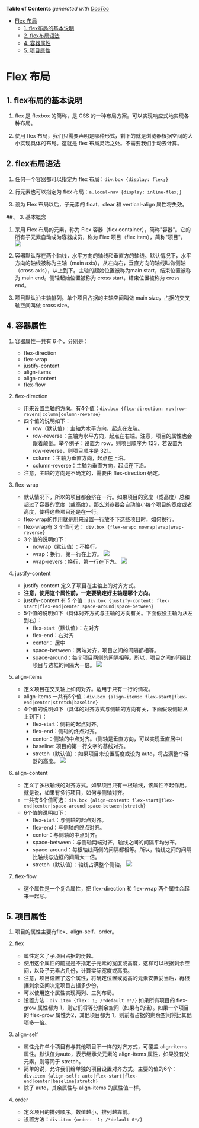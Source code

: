 <!-- START doctoc generated TOC please keep comment here to allow auto update -->
<!-- DON'T EDIT THIS SECTION, INSTEAD RE-RUN doctoc TO UPDATE -->
**Table of Contents**  *generated with [DocToc](https://github.com/thlorenz/doctoc)*

- [Flex 布局](#flex-%E5%B8%83%E5%B1%80)
  - [1. flex布局的基本说明](#1-flex%E5%B8%83%E5%B1%80%E7%9A%84%E5%9F%BA%E6%9C%AC%E8%AF%B4%E6%98%8E)
  - [2. flex布局语法](#2-flex%E5%B8%83%E5%B1%80%E8%AF%AD%E6%B3%95)
  - [4. 容器属性](#4-%E5%AE%B9%E5%99%A8%E5%B1%9E%E6%80%A7)
  - [5. 项目属性](#5-%E9%A1%B9%E7%9B%AE%E5%B1%9E%E6%80%A7)

<!-- END doctoc generated TOC please keep comment here to allow auto update -->

# Flex 布局

## 1. flex布局的基本说明

1. flex 是 flexbox 的简称，是 CSS 的一种布局方案。可以实现响应式地实现各种布局。

2. 使用 flex 布局，我们只需要声明是哪种形式，剩下的就是浏览器根据空间的大小实现具体的布局。这就是 flex 布局灵活之处。不需要我们手动去计算。

## 2. flex布局语法

1. 任何一个容器都可以指定为 flex 布局：`div.box {display: flex;}`

2. 行元素也可以指定为 flex 布局：`a.local-nav {display: inline-flex;}`

3. 设为 Flex 布局以后，子元素的 float、clear 和 vertical-align 属性将失效。

##、 3. 基本概念

1. 采用 Flex 布局的元素，称为 Flex 容器（flex container），简称"容器"。它的所有子元素自动成为容器成员，称为 Flex 项目（flex item），简称"项目"。  
![](img/flex布局说明.png)  

2. 容器默认存在两个轴线，水平方向的轴线和垂直方的轴线。默认情况下，水平方向的轴线被称为主轴（main axis），从左向右，垂直方向的轴线叫做侧轴（cross axis），从上到下。主轴的起始位置被称为main start，结束位置被称为 main end。侧轴起始位置被称为 cross start，结束位置被称为 cross end。

3. 项目默认沿主轴排列。单个项目占据的主轴空间叫做 main size，占据的交叉轴空间叫做 cross size。

## 4. 容器属性
1. 容器属性一共有 6 个，分别是：
   - flex-direction
   - flex-wrap
   - justify-content
   - align-items
   - align-content
   - flex-flow
   
2. flex-direction
   - 用来设置主轴的方向。有4个值：`div.box {flex-direction: row|row-revers|column|column-reverse}`
   - 四个值的说明如下：
     - row（默认值）：主轴为水平方向，起点在左端。
     - row-reverse：主轴为水平方向，起点在右端。注意，项目的属性也会跟着颠倒。举个例子：设置为 row，则项目顺序为 123，若设置为 row-reverse，则项目顺序是 321。
     - column：主轴为垂直方向，起点在上沿。
     - column-reverse：主轴为垂直方向，起点在下沿。
   - 注意，主轴的方向是不确定的，需要由 flex-direction 确定。
   
3. flex-wrap
   - 默认情况下，所以的项目都会挤在一行。如果项目的宽度（或高度）总和超过了容器的宽度（或高度），那么浏览器会自动缩小每个项目的宽度或者高度，使得这些项目还是在一行。
   - flex-wrap的作用就是用来设置一行放不下这些项目时，如何换行。
   - flex-wrap有 3 个值可选： `div.box {flex-wrap: nowrap|wrap|wrap-reverse}`
   - 3个值的说明如下：
     - nowrap（默认值）：不换行。
     - wrap：换行，第一行在上方。
     ![](img/wrap.jpg)
     - wrap-revers：换行，第一行在下方。
     ![](img/wrap-reverse.jpg)
     
4. justify-content
   - justify-content 定义了项目在主轴上的对齐方式。
   - **注意，使用这个属性前，一定要确定好主轴是哪个方向。**
   - justify-content 有 5 个值：`div.box {justify-content: flex-start|flex-end|center|space-around|space-between}`
   - 5个值的说明如下（具体对齐方式与主轴的方向有关。下面假设主轴为从左到右）：
     - flex-start（默认值）：左对齐
     - flex-end：右对齐
     - center： 居中
     - space-between：两端对齐，项目之间的间隔都相等。
     - space-around：每个项目两侧的间隔相等。所以，项目之间的间隔比项目与边框的间隔大一倍。
   ![](img/justify-content.png)
   
5. align-items
   - 定义项目在交叉轴上如何对齐。适用于只有一行的情况。
   - align-items 一共有5个值：`div.box {align-items: flex-start|flex-end|center|stretch|baseline}`
   - 4个值的说明如下（具体的对齐方式与侧轴的方向有关，下面假设侧轴从上到下）：
     - flex-start：侧轴的起点对齐。
     - flex-end：侧轴的终点对齐。
     - center：侧轴的中点对齐。（侧轴是垂直方向，可以实现垂直居中）
     - baseline: 项目的第一行文字的基线对齐。
     - stretch（默认值）：如果项目未设置高度或设为 auto，将占满整个容器的高度。
   ![](img/align-items.png)
   
6. align-content
   - 定义了多根轴线的对齐方式。如果项目只有一根轴线，该属性不起作用。就是说，如果有多行项目，如何与侧轴对齐。
   - 一共有6个值可选：`div.box {align-content: flex-start|flex-end|center|space-around|space-between|stretch}`
   - 6个值的说明如下：
     - flex-start：与侧轴的起点对齐。
     - flex-end：与侧轴的终点对齐。
     - center：与侧轴的中点对齐。
     - space-between：与侧轴两端对齐，轴线之间的间隔平均分布。
     - space-around：每根轴线两侧的间隔都相等。所以，轴线之间的间隔比轴线与边框的间隔大一倍。
     - stretch（默认值）：轴线占满整个侧轴。
   ![](img/align-content.png)
   
7. flex-flow
   - 这个属性是一个复合属性，把 flex-direction 和 flex-wrap 两个属性合起来一起写。
   
## 5. 项目属性

1. 项目的属性主要有flex、align-self、order。

2. flex
   - 属性定义了子项目占据的份数。
   - 使用这个属性的前提是不指定子元素的宽度或高度，这样可以根据剩余空间，以及子元素占几份，计算实际宽度或高度。
   - 注意，项目设置了这个属性，将确定位置或宽高的元素安置妥当后，再根据剩余空间决定项目占据多少份。
   - 可以使用这个属性实现两列、三列布局。
   - 设置方法：`div.item {flex: 1; /*default 0*/}`
   如果所有项目的 flex-grow 属性都为 1，则它们将等分剩余空间（如果有的话）。如果一个项目的 flex-grow 属性为2，其他项目都为 1，则前者占据的剩余空间将比其他项多一倍。
   
3. align-self
   - 属性允许单个项目有与其他项目不一样的对齐方式，可覆盖 align-items 属性。默认值为auto，表示继承父元素的 align-items 属性，如果没有父元素，则等同于 stretch。 
   - 简单的说，允许我们给单独的项目设置对齐方式。主要的值的6个：`div.item {align-self: auto|flex-start|flex-end|center|baseline|stretch}`
   - 除了 auto，其余属性与 align-items 的属性值一样。
   
4. order
   - 定义项目的排列顺序。数值越小，排列越靠前。
   - 设置方法：`div.item {order: -1; /*default 0*/}`




